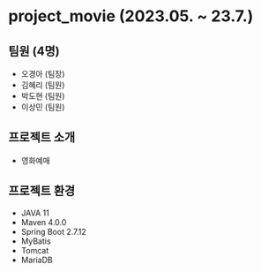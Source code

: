 # project_movie (2023.05. ~ 23.7.)

## 팀원 (4명)
- 오경아 (팀장)
- 김혜리 (팀원)
- 박도현 (팀원)
- 이상민 (팀원)

## 프로젝트 소개
- 영화예매 

## 프로젝트 환경 
- JAVA 11
- Maven 4.0.0
- Spring Boot 2.7.12
- MyBatis
- Tomcat
- MariaDB
